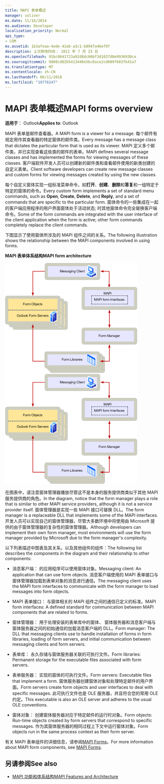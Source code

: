 ```yaml
---
title: MAPI 表单概述
manager: soliver
ms.date: 11/16/2014
ms.audience: Developer
localization_priority: Normal
api_type:
- COM
ms.assetid: 1b3afeaa-4ede-41eb-a3c1-b8947a46ef97
description: 上次修改时间： 2011 年 7 月 23 日
ms.openlocfilehash: 91bc0641723a92d8dc86bf3d1037d8e9936930ce
ms.sourcegitcommit: 9d60cd82b5413446e5bc8ace2cd689f683fb41a7
ms.translationtype: MT
ms.contentlocale: zh-CN
ms.lasthandoff: 06/11/2018
ms.locfileid: "19776247"
---
```

# <a name="mapi-forms-overview"></a><span data-ttu-id="4ee01-103">MAPI 表单概述</span><span class="sxs-lookup"><span data-stu-id="4ee01-103">MAPI forms overview</span></span>
  
<span data-ttu-id="4ee01-104">**适用于**： Outlook</span><span class="sxs-lookup"><span data-stu-id="4ee01-104">**Applies to**: Outlook</span></span> 
  
<span data-ttu-id="4ee01-105">MAPI 表单是邮件查看器。</span><span class="sxs-lookup"><span data-stu-id="4ee01-105">A MAPI form is a viewer for a message.</span></span> <span data-ttu-id="4ee01-106">每个邮件有规定用作其查看器的特定窗体的邮件类。</span><span class="sxs-lookup"><span data-stu-id="4ee01-106">Every message has a message class that dictates the particular form that is used as its viewer.</span></span> <span data-ttu-id="4ee01-107">MAPI 定义多个邮件类，并已实现查看这些类的邮件的表单。</span><span class="sxs-lookup"><span data-stu-id="4ee01-107">MAPI defines several message classes and has implemented the forms for viewing messages of these classes.</span></span> <span data-ttu-id="4ee01-108">客户端软件开发人员可以创建新的邮件类和查看邮件使用的新类创建的自定义表单。</span><span class="sxs-lookup"><span data-stu-id="4ee01-108">Client software developers can create new message classes and custom forms for viewing messages created by using the new classes.</span></span>
  
<span data-ttu-id="4ee01-109">每个自定义窗体实现一组标准菜单命令，如**打开**、**创建**、**删除**和**答复**和一组特定于特定的窗体的命令。</span><span class="sxs-lookup"><span data-stu-id="4ee01-109">Every custom form implements a set of standard menu commands, such as **Open**, **Create**, **Delete**, and **Reply**, and a set of commands that are specific to the particular form.</span></span> <span data-ttu-id="4ee01-110">窗体命令的一些集成在一起的客户端应用程序的用户界面窗体处于活动状态; 时其他窗体命令完全替换客户端命令。</span><span class="sxs-lookup"><span data-stu-id="4ee01-110">Some of the form commands are integrated with the user interface of the client application when the form is active; other form commands completely replace the client commands.</span></span> 
  
<span data-ttu-id="4ee01-111">下图显示了使用窗体所涉及的 MAPI 组件之间的关系。</span><span class="sxs-lookup"><span data-stu-id="4ee01-111">The following illustration shows the relationship between the MAPI components involved in using forms.</span></span> 
  
<span data-ttu-id="4ee01-112">**MAPI 表单体系结构**</span><span class="sxs-lookup"><span data-stu-id="4ee01-112">**MAPI form architecture**</span></span>
  
<span data-ttu-id="4ee01-113">![MAPI 表单体系结构](media/forms01.gif "MAPI 表单体系结构")</span><span class="sxs-lookup"><span data-stu-id="4ee01-113">![MAPI form architecture](media/forms01.gif "MAPI form architecture")</span></span>
  
<span data-ttu-id="4ee01-114">在图表中，请注意窗体管理器播放尽管这不是本身的服务提供商类似于其他 MAPI 服务提供商的角色。</span><span class="sxs-lookup"><span data-stu-id="4ee01-114">In the diagram, notice that the form manager plays a role that is similar to other MAPI service providers, although it is not a service provider itself.</span></span> <span data-ttu-id="4ee01-115">窗体管理器是实现一些 MAPI 接口可替换 DLL。</span><span class="sxs-lookup"><span data-stu-id="4ee01-115">The form manager is a replaceable DLL that implements some of the MAPI interfaces.</span></span> <span data-ttu-id="4ee01-116">开发人员可以实现自己的窗体管理器，尽管大多数环境中将使用由 Microsoft 提供的由于窗体管理器的复杂性的窗体管理器。</span><span class="sxs-lookup"><span data-stu-id="4ee01-116">Although developers can implement their own form manager, most environments will use the form manager provided by Microsoft due to the form manager's complexity.</span></span>
  
<span data-ttu-id="4ee01-117">以下列表描述中图表及其关系，以及其他组件的组件：</span><span class="sxs-lookup"><span data-stu-id="4ee01-117">The following list describes the components in the diagram and their relationship to other components:</span></span>
  
- <span data-ttu-id="4ee01-118">消息客户端： 的应用程序可以使用窗体对象。</span><span class="sxs-lookup"><span data-stu-id="4ee01-118">Messaging client: An application that can use form objects.</span></span> <span data-ttu-id="4ee01-119">消息客户端使用的 MAPI 表单接口与窗体管理器加载到表单对象的消息进行通信。</span><span class="sxs-lookup"><span data-stu-id="4ee01-119">The messaging client uses the MAPI form interfaces to communicate with the form manager to load messages into form objects.</span></span>
    
- <span data-ttu-id="4ee01-120">MAPI 表单接口： 与窗体相关的 MAPI 组件之间的通信已定义的标准。</span><span class="sxs-lookup"><span data-stu-id="4ee01-120">MAPI form interfaces: A defined standard for communication between MAPI components that are related to forms.</span></span>
    
- <span data-ttu-id="4ee01-121">窗体管理器： 用于处理安装的表单库中的窗体、 窗体服务器和消息客户端与窗体服务器之间的初始通信的加载消息客户端的 DLL。</span><span class="sxs-lookup"><span data-stu-id="4ee01-121">Form manager: The DLL that messaging clients use to handle installation of forms in form libraries, loading of form servers, and initial communication between messaging clients and form servers.</span></span>
    
- <span data-ttu-id="4ee01-122">表单库： 永久存储与窗体服务器关联的可执行文件。</span><span class="sxs-lookup"><span data-stu-id="4ee01-122">Form libraries: Permanent storage for the executable files associated with form servers.</span></span>
    
- <span data-ttu-id="4ee01-123">表单服务器： 实现的窗体的可执行文件。</span><span class="sxs-lookup"><span data-stu-id="4ee01-123">Form servers: Executable files that implement a form.</span></span> <span data-ttu-id="4ee01-124">窗体服务器创建窗体对象和处理特定邮件的用户界面。</span><span class="sxs-lookup"><span data-stu-id="4ee01-124">Form servers create form objects and user interfaces to deal with specific messages.</span></span> <span data-ttu-id="4ee01-125">此可执行文件也是 OLE 服务器，并且符合您的常用 OLE 约定。</span><span class="sxs-lookup"><span data-stu-id="4ee01-125">This executable is also an OLE server and adheres to the usual OLE conventions.</span></span>
    
- <span data-ttu-id="4ee01-126">窗体对象： 创建窗体服务器对应于特定邮件的运行时对象。</span><span class="sxs-lookup"><span data-stu-id="4ee01-126">Form objects: Run-time objects created by form servers that correspond to specific messages.</span></span> <span data-ttu-id="4ee01-127">作为其窗体服务器的相同过程上下文中运行窗体对象。</span><span class="sxs-lookup"><span data-stu-id="4ee01-127">Form objects run in the same process context as their form server.</span></span>
    
<span data-ttu-id="4ee01-128">有关 MAPI 表单组件的详细信息，请参阅[MAPI Forms](mapi-forms.md)。</span><span class="sxs-lookup"><span data-stu-id="4ee01-128">For more information about MAPI form components, see [MAPI Forms](mapi-forms.md).</span></span>
  
## <a name="see-also"></a><span data-ttu-id="4ee01-129">另请参阅</span><span class="sxs-lookup"><span data-stu-id="4ee01-129">See also</span></span>

- [<span data-ttu-id="4ee01-130">MAPI 功能和体系结构</span><span class="sxs-lookup"><span data-stu-id="4ee01-130">MAPI Features and Architecture</span></span>](mapi-features-and-architecture.md)

